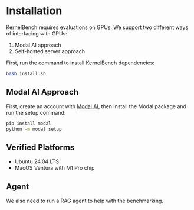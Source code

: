 # Installation

KernelBench requires evaluations on GPUs. We support two different ways of interfacing with GPUs:
1. Modal AI approach
2. Self-hosted server approach

First, run the command to install KernelBench dependencies:

```bash
bash install.sh
```

## Modal AI Approach

First, create an account with [Modal AI](http://modal.com/login), then install the Modal package and run the setup command:

```bash
pip install modal
python -m modal setup
```

## Verified Platforms

- Ubuntu 24.04 LTS
- MacOS Ventura with M1 Pro chip

## Agent

We also need to run a RAG agent to help with the benchmarking.

